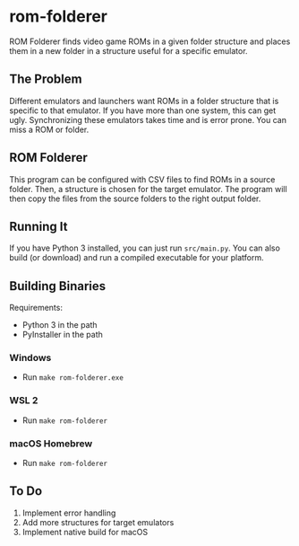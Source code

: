 # rom-folderer
ROM Folderer finds video game ROMs in a given folder structure and places them in a new folder in a structure useful for a specific emulator.

## The Problem
Different emulators and launchers want ROMs in a folder structure that is specific to that emulator.  If you have more than one system, this can get ugly.  Synchronizing these emulators takes time and is error prone.  You can miss a ROM or folder.

## ROM Folderer
This program can be configured with CSV files to find ROMs in a source folder.  Then, a structure is chosen for the target emulator.  The program will then copy the files from the source folders to the right output folder.

##  Running It
If you have Python 3 installed, you can just run `src/main.py`.  You can also build (or download) and run a compiled executable for your platform.

## Building Binaries

Requirements:
- Python 3 in the path
- PyInstaller in the path

### Windows
- Run `make rom-folderer.exe`

### WSL 2
- Run `make rom-folderer`

### macOS Homebrew
- Run `make rom-folderer`

## To Do
1. Implement error handling
1. Add more structures for target emulators
1. Implement native build for macOS

